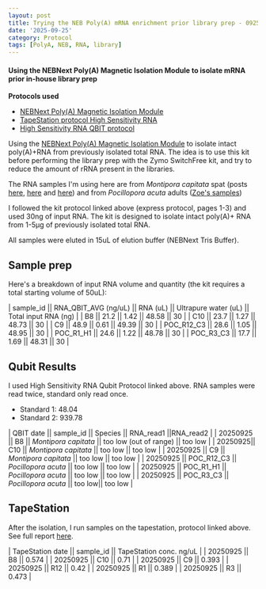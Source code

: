 ```yaml
---
layout: post
title: Trying the NEB Poly(A) mRNA enrichment prior library prep - 092525
date: '2025-09-25'
category: Protocol
tags: [PolyA, NEB, RNA, library]
---
```


#### Using the NEBNext Poly(A) Magnetic Isolation Module to isolate mRNA prior in-house library prep

**Protocols used**
- [NEBNext Poly(A) Magnetic Isolation Module](https://github.com/FScucchia-LabNotebooks/FScucchia_Putnam_Lab_Notebook/blob/master/protocols/NEBPolyA.pdf)
- [TapeStation protocol High Sensitivity RNA](https://github.com/FScucchia-LabNotebooks/FScucchia_Putnam_Lab_Notebook/blob/master/protocols/HS-RNA_QuickGuide_TapeStation.pdf)
- [High Sensitivity RNA QBIT protocol](https://github.com/FScucchia-LabNotebooks/FScucchia_Putnam_Lab_Notebook/blob/master/protocols/Qubit_RNA_HS_Assay_UG.pdf)

Using the [NEBNext Poly(A) Magnetic Isolation Module](https://www.neb.com/en-us/products/e7490-nebnext-polya-mrna-magnetic-isolation-module) to isolate intact poly(A)+RNA from previously isolated total RNA. The idea is to use this kit before performing the library prep with the Zymo SwitchFree kit, and try to reduce the amount of rRNA present in the libraries.

The RNA samples I'm using here are from _Montipora capitata_ spat (posts [here](https://fscucchia-labnotebooks.github.io/FScucchia_Putnam_Lab_Notebook/DNA-RNA-Hawaii-McapSpat2/), [here](https://fscucchia-labnotebooks.github.io/FScucchia_Putnam_Lab_Notebook/DNA-RNA-Hawaii-McapSpat3/) and [here](https://fscucchia-labnotebooks.github.io/FScucchia_Putnam_Lab_Notebook/DNA-RNA-Hawaii-McapSpat1/)) and from _Pocillopora acuta_ adults ([Zoe's samples](https://zdellaert.github.io/ZD_Putnam_Lab_Notebook/Switch-Free-TimeSeries-Library-Prep-Test/))

I followed the kit protocol linked above (express protocol, pages 1-3) and used 30ng of input RNA. The kit is designed to isolate intact poly(A)+ RNA from 1-5µg of previously isolated total RNA.

All samples were eluted in 15uL of elution buffer (NEBNext Tris Buffer).

## Sample prep

Here's a breakdown of input RNA volume and quantity (the kit requires a total starting volume of 50uL):

| sample_id || RNA_QBIT_AVG (ng/uL) || RNA (uL) || Ultrapure water (uL) || Total input RNA (ng) |
| B8     ||   21.2   ||   1.42 ||     48.58   ||       30       |
| C10    ||   23.7    || 1.27  ||     48.73     ||      30       |
| C9    ||   48.9    ||   0.61 ||   49.39    ||        30       |
| POC_R12_C3 || 28.6    ||  1.05 ||   48.95  ||       30        |
| POC_R1_H1  || 24.6  ||   1.22  ||   48.78        ||       30    |
| POC_R3_C3   ||  17.7   ||   1.69 ||   48.31       ||   30     |

## Qubit Results
I used High Sensitivity RNA Qubit Protocol linked above. RNA samples were read twice, standard only read once.
- Standard 1: 48.04   
- Standard 2: 939.78

| QBIT date  || sample_id  ||     Species       || RNA_read1 ||RNA_read2 |
|  20250925  || B8 || *Montipora capitata*  || too low (out of range)  ||   too low   |
|  20250925|| C10   || *Montipora capitata* || too low ||  too low    |
|  20250925  || C9 || *Montipora capitata*  || too low ||   too low     |
|  20250925  || POC_R12_C3  || *Pocillopora acuta* || too low  ||  too low   |
|  20250925  ||  POC_R1_H1 || *Pocillopora acuta*  || too low ||  too low    |
|  20250925   || POC_R3_C3  || *Pocillopora acuta* || too low||  too low    |

## TapeStation
After the isolation, I run samples on the tapestation, protocol linked above.
See full report [here](https://github.com/FScucchia-LabNotebooks/FScucchia_Putnam_Lab_Notebook/blob/master/docs/2025-09-25_NEB_PolyA_trial.pdf).

| TapeStation date  || sample_id  ||  TapeStation conc. ng/uL |
|  20250925 || B8 ||  0.574  |
|  20250925 || C10   ||  0.71  |
|  20250925  || C9 ||   0.393  |
|  20250925  || R12 ||  0.42  |
|  20250925  || R1 ||   0.389  |
|  20250925   || R3 || 0.473 |



